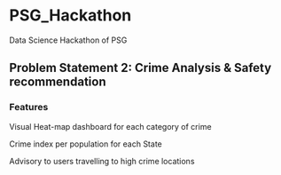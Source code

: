 # PSG_Hackathon
Data Science Hackathon of PSG

## Problem Statement 2: Crime Analysis & Safety recommendation

### Features

Visual Heat-map dashboard for each category of crime

Crime index per population for each State

Advisory to users travelling to high crime locations
